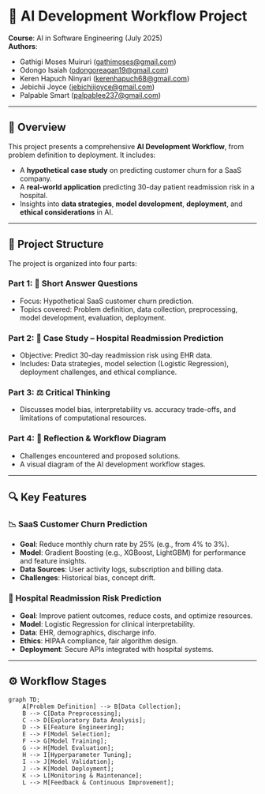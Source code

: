 # 🧠 AI Development Workflow Project

**Course**: AI in Software Engineering (July 2025)  
**Authors**:  
- Gathigi Moses Muiruri ([gathimoses@gmail.com](mailto:gathimoses@gmail.com))  
- Odongo Isaiah ([odongoreagan19@gmail.com](mailto:odongoreagan19@gmail.com))  
- Keren Hapuch Ninyari ([kerenhapuch68@gmail.com](mailto:kerenhapuch68@gmail.com))  
- Jebichii Joyce ([jebichiijoyce@gmail.com](mailto:jebichiijoyce@gmail.com))  
- Palpable Smart ([palpablee237@gmail.com](mailto:palpablee237@gmail.com))

---

## 📄 Overview

This project presents a comprehensive **AI Development Workflow**, from problem definition to deployment. It includes:

- A **hypothetical case study** on predicting customer churn for a SaaS company.
- A **real-world application** predicting 30-day patient readmission risk in a hospital.
- Insights into **data strategies**, **model development**, **deployment**, and **ethical considerations** in AI.

---

## 📁 Project Structure

The project is organized into four parts:

### Part 1: 🧩 Short Answer Questions
- Focus: Hypothetical SaaS customer churn prediction.
- Topics covered: Problem definition, data collection, preprocessing, model development, evaluation, deployment.

### Part 2: 🏥 Case Study – Hospital Readmission Prediction
- Objective: Predict 30-day readmission risk using EHR data.
- Includes: Data strategies, model selection (Logistic Regression), deployment challenges, and ethical compliance.

### Part 3: ⚖️ Critical Thinking
- Discusses model bias, interpretability vs. accuracy trade-offs, and limitations of computational resources.

### Part 4: 🔄 Reflection & Workflow Diagram
- Challenges encountered and proposed solutions.
- A visual diagram of the AI development workflow stages.

---

## 🔍 Key Features

### 📉 SaaS Customer Churn Prediction
- **Goal**: Reduce monthly churn rate by 25% (e.g., from 4% to 3%).
- **Model**: Gradient Boosting (e.g., XGBoost, LightGBM) for performance and feature insights.
- **Data Sources**: User activity logs, subscription and billing data.
- **Challenges**: Historical bias, concept drift.

### 🏥 Hospital Readmission Risk Prediction
- **Goal**: Improve patient outcomes, reduce costs, and optimize resources.
- **Model**: Logistic Regression for clinical interpretability.
- **Data**: EHR, demographics, discharge info.
- **Ethics**: HIPAA compliance, fair algorithm design.
- **Deployment**: Secure APIs integrated with hospital systems.

---

## ⚙️ Workflow Stages

```mermaid
graph TD;
    A[Problem Definition] --> B[Data Collection];
    B --> C[Data Preprocessing];
    C --> D[Exploratory Data Analysis];
    D --> E[Feature Engineering];
    E --> F[Model Selection];
    F --> G[Model Training];
    G --> H[Model Evaluation];
    H --> I[Hyperparameter Tuning];
    I --> J[Model Validation];
    J --> K[Model Deployment];
    K --> L[Monitoring & Maintenance];
    L --> M[Feedback & Continuous Improvement];
